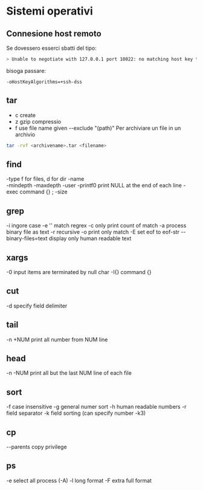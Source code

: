 # Sistemi operativi

## Connesione host remoto
Se dovessero esserci sbatti del tipo:
```bash
> Unable to negotiate with 127.0.0.1 port 10022: no matching host key type found. Their offer: ssh-rsa,ssh-dss
```
bisoga passare: 

```bahs
-oHostKeyAlgorithms=+ssh-dss
``` 


## tar
- c		create
- z		gzip compressio
- f		use file name given
--exclude "(path)"
Per archiviare un file in un archivio
```bash
tar -rvf <archivename>.tar <filename>
```


## find
-type	f for files, d for dir
-name	
-mindepth
-maxdepth
-user
-printf0	print NULL at the end of each line
-exec command {} \;
-size


## grep
-i		ingore case
-e ''	match regrex
-c 		only print count of match
-a 		process binary file as text
-r 		recursive
-o		print only match
-E 		set eof to eof-str
--binary-files=text		display only human readable text 


## xargs
-0 		input items are terminated by null char
-I{} command {}		


## cut
-d		specify field delimiter


## tail
-n +NUM 		print all number from NUM line


## head
-n -NUM 		print all but the last NUM line of each file


## sort
-f 		case insensitive
-g		general numer sort
-h		human readable numbers
-r 		field separator
-k		field sorting (can specify number -k3)


## cp
--parents 		copy privilege

## ps
-e 		select all process (-A)
-l		long format
-F		extra full format








